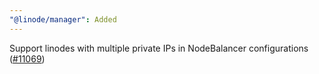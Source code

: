 ```yaml
---
"@linode/manager": Added
---
```


Support linodes with multiple private IPs in NodeBalancer configurations ([#11069](https://github.com/linode/manager/pull/11069))
